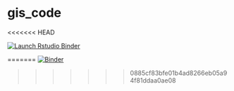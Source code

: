 # gis_code

<<<<<<< HEAD
  <!-- badges: start -->
  [![Launch Rstudio Binder](http://mybinder.org/badge_logo.svg)](https://mybinder.org/v2/gh/AnniHuo/gis_code/master?urlpath=rstudio)
  <!-- badges: end -->
=======
[![Binder](https://mybinder.org/badge_logo.svg)](https://mybinder.org/v2/gh/AnniHuo/gis_code.git/HEAD)
>>>>>>> 0885cf83bfe01b4ad8266eb05a94f81ddaa0ae08
